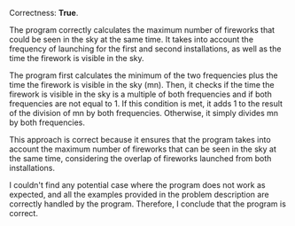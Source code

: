 Correctness: **True**.

The program correctly calculates the maximum number of fireworks that could be seen in the sky at the same time. It takes into account the frequency of launching for the first and second installations, as well as the time the firework is visible in the sky.

The program first calculates the minimum of the two frequencies plus the time the firework is visible in the sky (mn). Then, it checks if the time the firework is visible in the sky is a multiple of both frequencies and if both frequencies are not equal to 1. If this condition is met, it adds 1 to the result of the division of mn by both frequencies. Otherwise, it simply divides mn by both frequencies.

This approach is correct because it ensures that the program takes into account the maximum number of fireworks that can be seen in the sky at the same time, considering the overlap of fireworks launched from both installations.

I couldn't find any potential case where the program does not work as expected, and all the examples provided in the problem description are correctly handled by the program. Therefore, I conclude that the program is correct.